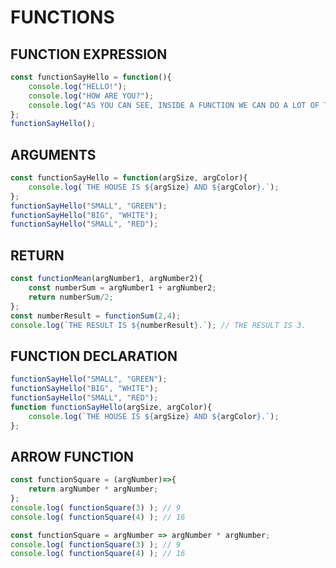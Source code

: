 # FUNCTIONS

## FUNCTION EXPRESSION

```javascript
const functionSayHello = function(){
    console.log("HELLO!");
    console.log("HOW ARE YOU?");
    console.log("AS YOU CAN SEE, INSIDE A FUNCTION WE CAN DO A LOT OF THINGS.");
};
functionSayHello();
```

## ARGUMENTS

```javascript
const functionSayHello = function(argSize, argColor){
    console.log(`THE HOUSE IS ${argSize} AND ${argColor}.`);
};
functionSayHello("SMALL", "GREEN");
functionSayHello("BIG", "WHITE");
functionSayHello("SMALL", "RED");
```

## RETURN

```javascript
const functionMean(argNumber1, argNumber2){
    const numberSum = argNumber1 + argNumber2;
    return numberSum/2;
};
const numberResult = functionSum(2,4);
console.log(`THE RESULT IS ${numberResult}.`); // THE RESULT IS 3.
```

## FUNCTION DECLARATION

```javascript
functionSayHello("SMALL", "GREEN");
functionSayHello("BIG", "WHITE");
functionSayHello("SMALL", "RED");
function functionSayHello(argSize, argColor){
    console.log(`THE HOUSE IS ${argSize} AND ${argColor}.`);
};
```

## ARROW FUNCTION

```javascript
const functionSquare = (argNumber)=>{
    return argNumber * argNumber;
};
console.log( functionSquare(3) ); // 9
console.log( functionSquare(4) ); // 16
```

```javascript
const functionSquare = argNumber => argNumber * argNumber;
console.log( functionSquare(3) ); // 9
console.log( functionSquare(4) ); // 16
```
